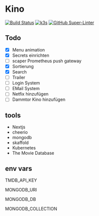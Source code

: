 # Kino

[![Build Status](https://jenkins.tino.sh/buildStatus/icon?job=kino%2Fmaster)](https://jenkins.tino.sh/job/kino/job/master/)
[![k3s](https://img.shields.io/badge/run%20on%20-Raspberry%20Pi-red)](https://github.com/tinoschroeter/k8s.homelab)
[![GitHub Super-Linter](https://github.com/tinoschroeter/kino/workflows/Lint%20Code%20Base/badge.svg)](https://github.com/tinoschroeter/kino/actions/workflows/linter.yml)

## Todo

- [x] Menu animation
- [x] Secrets einrichten
- [ ] scaper Prometheus push gateway 
- [x] Sortierung
- [x] Search
- [ ] Trailer
- [ ] Login System 
- [ ] EMail System
- [ ] Netfix hinzufügen
- [ ] Dammtor Kino hinzufügen

## tools

* Nextjs
* cheerio
* mongodb
* skaffold
* Kubernetes
* The Movie Database

## env vars

TMDB_API_KEY

MONGODB_URI

MONGODB_DB

MONGODB_COLLECTION

